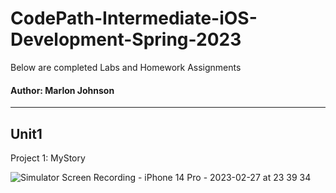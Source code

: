 # CodePath-Intermediate-iOS-Development-Spring-2023

Below are completed Labs and Homework Assignments
#### Author: Marlon Johnson
--- 


## Unit1

Project 1: MyStory

![Simulator Screen Recording - iPhone 14 Pro - 2023-02-27 at 23 39 34](https://user-images.githubusercontent.com/5723692/221952575-772edd45-b04e-4288-8b8b-58816da565d3.gif)
